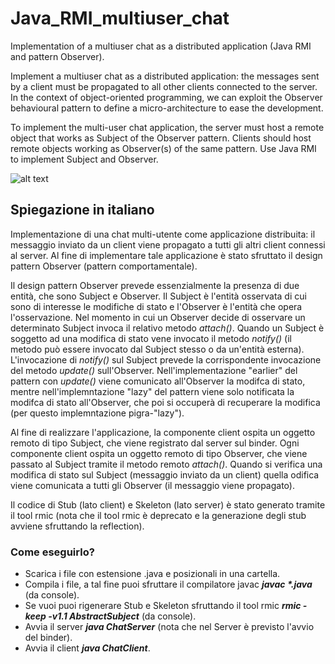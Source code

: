 # Java_RMI_multiuser_chat
Implementation of a multiuser chat as a distributed application (Java RMI and pattern Observer).

Implement a multiuser chat as a distributed application: the messages sent by a client must be propagated to all other clients connected to the server.
In the context of object-oriented programming, we can exploit the Observer behavioural pattern to define a micro-architecture to ease the development.

To implement the multi-user chat application, the server must host a remote object that works as Subject of the Observer pattern. Clients should host remote objects working as Observer(s) of the same pattern. Use Java RMI to implement Subject and Observer.

![alt text](https://github.com/iulianoroberto/Java_RMI_multiuser_chat/blob/main/Images/DPObserver.PNG)

## Spiegazione in italiano
Implementazione di una chat multi-utente come applicazione distribuita: il messaggio inviato da un client viene propagato a tutti gli altri client connessi al server. Al fine di implementare tale applicazione è stato sfruttato il design pattern Observer (pattern comportamentale).

Il design pattern Observer prevede essenzialmente la presenza di due entità, che sono Subject e Observer. Il Subject è l'entità osservata di cui sono di interesse le modifiche di stato e l'Observer è l'entità che opera l'osservazione. Nel momento in cui un Observer decide di osservare un determinato Subject invoca il relativo metodo *attach()*. Quando un Subject è soggetto ad una modifica di stato vene invocato il metodo *notify()* (il metodo può essere invocato dal Subject stesso o da un'entità esterna). L'invocazione di *notify()* sul Subject prevede la corrispondente invocazione del metodo *update()* sull'Observer. Nell'implementazione "earlier" del pattern con *update()* viene comunicato all'Observer la modifca di stato, mentre nell'implemntazione "lazy" del pattern viene solo notificata la modifca di stato all'Observer, che poi si occuperà di recuperare la modifica (per questo implemntazione pigra-"lazy").

Al fine di realizzare l'applicazione, la componente client ospita un oggetto remoto di tipo Subject, che viene registrato dal server sul binder. Ogni componente client ospita un oggetto remoto di tipo Observer, che viene passato al Subject tramite il metodo remoto *attach()*. Quando si verifica una modifica di stato sul Subject (messaggio inviato da un client) quella odifica viene comunicata a tutti gli Observer (il messaggio viene propagato).

Il codice di Stub (lato client) e Skeleton (lato server) è stato generato tramite il tool rmic (nota che il tool rmic è deprecato e la generazione degli stub avviene sfruttando la reflection).

### Come eseguirlo?
- Scarica i file con estensione .java e posizionali in una cartella.
- Compila i file, a tal fine puoi sfruttare il compilatore javac ***javac \*.java*** (da console).
- Se vuoi puoi rigenerare Stub e Skeleton sfruttando il tool rmic ***rmic -keep -v1.1 AbstractSubject*** (da console).
- Avvia il server ***java ChatServer*** (nota che nel Server è previsto l'avvio del binder).
- Avvia il client ***java ChatClient***.
